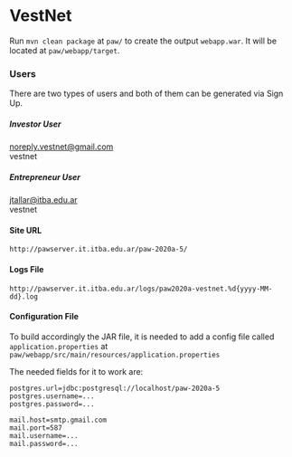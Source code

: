 # VestNet

Run `mvn clean package` at `paw/` to create the output `webapp.war`. It will be located at `paw/webapp/target`.

### Users
There are two types of users and both of them can be generated via Sign Up.
##### Investor User
noreply.vestnet@gmail.com  
vestnet
##### Entrepreneur User
jtallar@itba.edu.ar  
vestnet

#### Site URL
`http://pawserver.it.itba.edu.ar/paw-2020a-5/`
#### Logs File
`http://pawserver.it.itba.edu.ar/logs/paw2020a-vestnet.%d{yyyy-MM-dd}.log`


#### Configuration File
To build accordingly the JAR file, it is needed to add a config file called
`application.properties` at `paw/webapp/src/main/resources/application.properties`

The needed fields for it to work are:
```properties
postgres.url=jdbc:postgresql://localhost/paw-2020a-5
postgres.username=...
postgres.password=...

mail.host=smtp.gmail.com
mail.port=587
mail.username=...
mail.password=...
```

